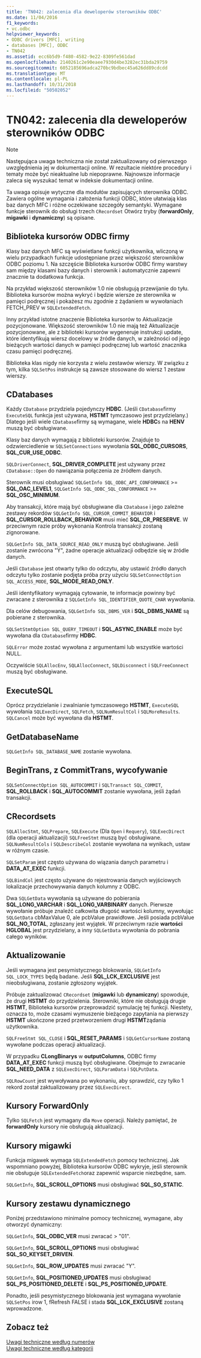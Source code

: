 ```yaml
---
title: 'TN042: zalecenia dla deweloperów sterowników ODBC'
ms.date: 11/04/2016
f1_keywords:
- vc.odbc
helpviewer_keywords:
- ODBC drivers [MFC], writing
- databases [MFC], ODBC
- TN042
ms.assetid: ecc6b5d9-f480-4582-9e22-8309fe561dad
ms.openlocfilehash: 2140261c2e90eaee7930d4be3282ec31bda29759
ms.sourcegitcommit: 6052185696adca270bc9bdbec45a626dd89cdcdd
ms.translationtype: MT
ms.contentlocale: pl-PL
ms.lasthandoff: 10/31/2018
ms.locfileid: "50502052"
---
```

# <a name="tn042-odbc-driver-developer-recommendations"></a>TN042: zalecenia dla deweloperów sterowników ODBC

> [!NOTE]
>  Następująca uwaga techniczna nie został zaktualizowany od pierwszego uwzględnienia jej w dokumentacji online. W rezultacie niektóre procedury i tematy może być nieaktualne lub niepoprawne. Najnowsze informacje zaleca się wyszukać temat w indeksie dokumentacji online.

Ta uwaga opisuje wytyczne dla modułów zapisujących sterownika ODBC. Zawiera ogólne wymagania i założenia funkcji ODBC, które ułatwiają klas baz danych MFC i różne oczekiwane szczegóły semantyki. Wymagane funkcje sterownik do obsługi trzech `CRecordset` Otwórz tryby (**forwardOnly**, **migawki** i **dynamiczny**) są opisane.

## <a name="odbcs-cursor-library"></a>Biblioteka kursorów ODBC firmy

Klasy baz danych MFC są wyświetlane funkcji użytkownika, wliczoną w wielu przypadkach funkcje udostępniane przez większość sterowników ODBC poziomu 1. Na szczęście Biblioteka kursorów ODBC firmy warstwy sam między klasami bazy danych i sterownik i automatycznie zapewni znacznie ta dodatkowa funkcja.

Na przykład większość sterowników 1.0 nie obsługują przewijanie do tyłu. Biblioteka kursorów można wykryć i będzie wiersze ze sterownika w pamięci podręcznej i pokażesz mu zgodnie z żądaniem w wywołaniach FETCH_PREV w `SQLExtendedFetch`.

Inny przykład istotne znaczenie Biblioteka kursorów to Aktualizacje pozycjonowane. Większość sterowników 1.0 nie mają też Aktualizacje pozycjonowane, ale z biblioteki kursorów wygeneruje instrukcji update, które identyfikują wiersz docelowy w źródle danych, w zależności od jego bieżących wartości danych w pamięci podręcznej lub wartość znacznika czasu pamięci podręcznej.

Biblioteka klas nigdy nie korzysta z wielu zestawów wierszy. W związku z tym, kilka `SQLSetPos` instrukcje są zawsze stosowane do wiersz 1 zestaw wierszy.

## <a name="cdatabases"></a>CDatabases

Każdy `CDatabase` przydziela pojedynczy **HDBC**. (Jeśli `CDatabase`firmy `ExecuteSQL` funkcja jest używana, **HSTMT** tymczasowo jest przydzielany.) Dlatego jeśli wiele `CDatabase`firmy są wymagane, wiele **HDBC**s na **HENV** muszą być obsługiwane.

Klasy baz danych wymagają z biblioteki kursorów. Znajduje to odzwierciedlenie w `SQLSetConnections` wywołania **SQL_ODBC_CURSORS**, **SQL_CUR_USE_ODBC**.

`SQLDriverConnect`, **SQL_DRIVER_COMPLETE** jest używany przez `CDatabase::Open` do nawiązania połączenia ze źródłem danych.

Sterownik musi obsługiwać `SQLGetInfo SQL_ODBC_API_CONFORMANCE`  >=  **SQL_OAC_LEVEL1**, `SQLGetInfo SQL_ODBC_SQL_CONFORMANCE`  >=  **SQL_OSC_MINIMUM**.

Aby transakcji, które mają być obsługiwane dla `CDatabase` i jego zależne zestawy rekordów `SQLGetInfo SQL_CURSOR_COMMIT_BEHAVIOR` i **SQL_CURSOR_ROLLBACK_BEHAVIOR** musi mieć **SQL_CR_PRESERVE**. W przeciwnym razie próby wykonania Kontrola transakcji zostaną zignorowane.

`SQLGetInfo SQL_DATA_SOURCE_READ_ONLY` muszą być obsługiwane. Jeśli zostanie zwrócona "Y", żadne operacje aktualizacji odbędzie się w źródle danych.

Jeśli `CDatabase` jest otwarty tylko do odczytu, aby ustawić źródło danych odczytu tylko zostanie podjęta próba przy użyciu `SQLSetConnectOption SQL_ACCESS_MODE`, **SQL_MODE_READ_ONLY**.

Jeśli identyfikatory wymagają cytowanie, te informacje powinny być zwracane z sterownika z `SQLGetInfo SQL_IDENTIFIER_QUOTE_CHAR` wywołania.

Dla celów debugowania, `SQLGetInfo SQL_DBMS_VER` i **SQL_DBMS_NAME** są pobierane z sterownika.

`SQLSetStmtOption SQL_QUERY_TIMEOUT` i **SQL_ASYNC_ENABLE** może być wywołana dla `CDatabase`firmy **HDBC**.

`SQLError` może zostać wywołana z argumentami lub wszystkie wartości NULL.

Oczywiście `SQLAllocEnv`, `SQLAllocConnect`, `SQLDisconnect` i `SQLFreeConnect` muszą być obsługiwane.

## <a name="executesql"></a>ExecuteSQL

Oprócz przydzielanie i zwalnianie tymczasowego **HSTMT**, `ExecuteSQL` wywołania `SQLExecDirect`, `SQLFetch`, `SQLNumResultCol` i `SQLMoreResults`. `SQLCancel` może być wywołana dla **HSTMT**.

## <a name="getdatabasename"></a>GetDatabaseName

`SQLGetInfo SQL_DATABASE_NAME` zostanie wywołana.

## <a name="begintrans-committrans-rollback"></a>BeginTrans, z CommitTrans, wycofywanie

`SQLSetConnectOption SQL_AUTOCOMMIT` i `SQLTransact SQL_COMMIT`, **SQL_ROLLBACK** i **SQL_AUTOCOMMIT** zostanie wywołana, jeśli żądań transakcji.

## <a name="crecordsets"></a>CRecordsets

`SQLAllocStmt`, `SQLPrepare`, `SQLExecute` (Dla `Open` i `Requery`), `SQLExecDirect` (dla operacji aktualizacji) `SQLFreeStmt` muszą być obsługiwane. `SQLNumResultCols` i `SQLDescribeCol` zostanie wywołana na wynikach, ustaw w różnym czasie.

`SQLSetParam` jest często używana do wiązania danych parametru i **DATA_AT_EXEC** funkcji.

`SQLBindCol` jest często używane do rejestrowania danych wyjściowych lokalizacje przechowywania danych kolumny z ODBC.

Dwa `SQLGetData` wywołania są używane do pobierania **SQL_LONG_VARCHAR** i **SQL_LONG_VARBINARY** danych. Pierwsze wywołanie próbuje znaleźć całkowita długość wartości kolumny, wywołując `SQLGetData` cbMaxValue 0, ale pcbValue prawidłowe. Jeśli posiada pcbValue **SQL_NO_TOTAL**, zgłaszany jest wyjątek. W przeciwnym razie **wartości HGLOBAL** jest przydzielany, a inny `SQLGetData` wywołania do pobrania całego wyników.

## <a name="updating"></a>Aktualizowanie

Jeśli wymagana jest pesymistycznego blokowania, `SQLGetInfo SQL_LOCK_TYPES` będą badane. Jeśli **SQL_LCK_EXCLUSIVE** jest nieobsługiwana, zostanie zgłoszony wyjątek.

Próbuje zaktualizować `CRecordset` (**migawki** lub **dynamiczny**) spowoduje, że drugi **HSTMT** do przydzielenia. Sterowniki, które nie obsługują drugie **HSTMT**, Biblioteka kursorów przeprowadzić symulację tej funkcji. Niestety, oznacza to, może czasami wymuszenie bieżącego zapytania na pierwszy **HSTMT** ukończone przed przetworzeniem drugi **HSTMT**żądania użytkownika.

`SQLFreeStmt SQL_CLOSE` i **SQL_RESET_PARAMS** i `SQLGetCursorName` zostaną wywołane podczas operacji aktualizacji.

W przypadku **CLongBinarys** w **outputColumns**, ODBC firmy **DATA_AT_EXEC** funkcji muszą być obsługiwane. Obejmuje to zwracanie **SQL_NEED_DATA** z `SQLExecDirect`, `SQLParamData` i `SQLPutData`.

`SQLRowCount` jest wywoływana po wykonaniu, aby sprawdzić, czy tylko 1 rekord został zaktualizowany przez `SQLExecDirect`.

## <a name="forwardonly-cursors"></a>Kursory ForwardOnly

Tylko `SQLFetch` jest wymagany dla `Move` operacji. Należy pamiętać, że **forwardOnly** kursory nie obsługują aktualizacji.

## <a name="snapshot-cursors"></a>Kursory migawki

Funkcja migawek wymaga `SQLExtendedFetch` pomocy technicznej. Jak wspomniano powyżej, Biblioteka kursorów ODBC wykryje, jeśli sterownik nie obsługuje `SQLExtendedFetch`oraz zapewnić wsparcie niezbędne, sam.

`SQLGetInfo`, **SQL_SCROLL_OPTIONS** musi obsługiwać **SQL_SO_STATIC**.

## <a name="dynaset-cursors"></a>Kursory zestawu dynamicznego

Poniżej przedstawiono minimalne pomocy technicznej, wymagane, aby otworzyć dynamiczny:

`SQLGetInfo`, **SQL_ODBC_VER** musi zwracać > "01".

`SQLGetInfo`, **SQL_SCROLL_OPTIONS** musi obsługiwać **SQL_SO_KEYSET_DRIVEN**.

`SQLGetInfo`, **SQL_ROW_UPDATES** musi zwracać "Y".

`SQLGetInfo`, **SQL_POSITIONED_UPDATES** musi obsługiwać **SQL_PS_POSITIONED_DELETE** i **SQL_PS_POSITIONED_UPDATE**.

Ponadto, jeśli pesymistycznego blokowania jest wymagana wywołanie `SQLSetPos` irow 1, fRefresh FALSE i stada **SQL_LCK_EXCLUSIVE** zostaną wprowadzone.

## <a name="see-also"></a>Zobacz też

[Uwagi techniczne według numerów](../mfc/technical-notes-by-number.md)<br/>
[Uwagi techniczne według kategorii](../mfc/technical-notes-by-category.md)

